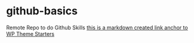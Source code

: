 # github-basics
Remote Repo to do Github Skills
[this is a markdown created link anchor to WP Theme Starters](http://www.hongkiat.com/blog/starter-wordpress-themes/)
